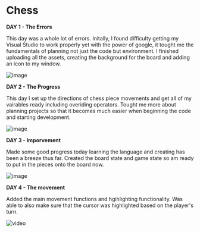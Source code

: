 # Chess

**DAY 1 - The Errors**

This day was a whole lot of errors. Initally, I found difficulty getting my Visual Studio to work properly yet with the power of google, it tought me the fundamentals of planning not just the code but environment. I finished uploading all the assets, creating the background for the board and adding an icon to my window.

![image](https://github.com/user-attachments/assets/fc818c99-cfae-43af-9138-3a65a8a7c780)

**DAY 2 - The Progress**

This day I set up the directions of chess piece movements and get all of my vairables ready including overiding operators. Tought me more about planning projects so that it becomes much easier when beginning the code and starting development.

![image](https://github.com/user-attachments/assets/0e77bd79-0813-4620-bf6a-411364832169)

**DAY 3 - Imporvement**

Made some good progress today learning the language and creating has been a breeze thus far. Created the board state and game state so am ready to put in the pieces onto the board now.

![image](https://github.com/user-attachments/assets/e3705c48-e974-4732-9097-42e0dadb234c)

**DAY 4 - The movement**

Added the main movement functions and hgihlighting functionality. Was able to also make sure that the cursor was highlighted based on the player's turn.

![video](https://github.com/user-attachments/assets/78440e72-b4e1-460b-9bad-86e5e3463583)

